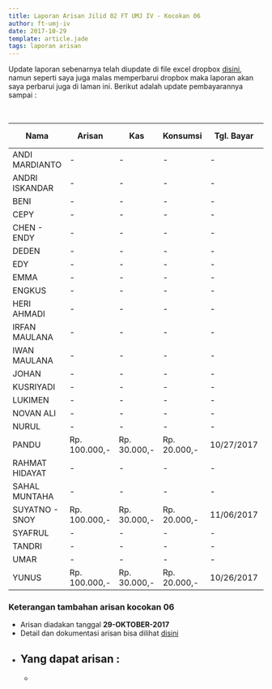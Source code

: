 ```yaml
---
title: Laporan Arisan Jilid 02 FT UMJ IV - Kocokan 06
author: ft-umj-iv
date: 2017-10-29
template: article.jade
tags: laporan arisan
---
```


Update laporan sebenarnya telah diupdate di file excel dropbox [disini](https://www.dropbox.com/s/lqrvit24hfh3fot/Arisan%20UMJ%20TechInfo4%20Jilid%2002.xlsx?dl=0), namun seperti saya juga malas memperbarui dropbox maka laporan akan saya perbarui juga di laman ini. Berikut adalah update pembayarannya sampai :

<br/>
<span class="more"></span>


|Nama						| Arisan 		  	| Kas 			| Konsumsi 		| Tgl. Bayar	| Transfered To |
|-------------	|---------------|-----------|-------------|-------------|---------------|
| ANDI MARDIANTO 			|- 			  		| -				| -				|-				|-				| IRFAN			|
| ANDRI ISKANDAR 			|- 			  		| -				| -				|-				|-				| IRFAN			|
| BENI 						    |- 			  		| -				| -				|-				|-				| IRFAN			|
| CEPY 						    |- 			  		| -				| -				|-				|-				| IRFAN			|
| CHEN - ENDY 				|- 			  		| -				| -				|-				|-				| IRFAN			|
| DEDEN 					    |- 			  		| -				| -				|-				|-				| IRFAN			|
| EDY 						    |- 			  		| -				| -				|-				|-				| IRFAN			|
| EMMA 						    |- 			  		| -				| -				|-				|-				| IRFAN			|
| ENGKUS 					    |- 			  		| -				| -				|-				|-				| IRFAN			|
| HERI AHMADI 				|- 			  		| -				| -				|-				|-				| IRFAN			|
| IRFAN MAULANA 			|- 			  		| -				| -				|-				|-				| IRFAN			|
| IWAN MAULANA 				|- 			  		| -				| -				|-				|-				| IRFAN			|
| JOHAN 					    |- 			  		| -				| -				|-				|-				| IRFAN			|
| KUSRIYADI 				  |- 			  		| -				| -				|-				|-				| IRFAN			|
| LUKIMEN 					  |- 			  		| -				| -				|-				|-				| IRFAN			|
| NOVAN ALI 				  |- 			  		| -				| -				|-				|-				| IRFAN			|
| NURUL				 		    |- 			  		| -				| -				|-				|-				| IRFAN			|
| PANDU 					    |Rp. 100.000,- 		|Rp. 30.000,-	| Rp. 20.000,-	|10/27/2017		| IRFAN			|
| RAHMAT HIDAYAT 			|- 			  		| -				| -				|-				|-				| IRFAN			|
| SAHAL MUNTAHA 			|- 			  		| -				| -				|-				|-				| IRFAN			|
| SUYATNO - SNOY 			|Rp. 100.000,- 		|Rp. 30.000,-	| Rp. 20.000,-	|11/06/2017		| IRFAN			|
| SYAFRUL 					  |- 			  		| -				| -				|-				|-				| IRFAN			|
| TANDRI 					    |- 			  		| -				| -				|-				|-				| IRFAN			|
| UMAR 						    |- 			  		| -				| -				|-				|-				| IRFAN			|
| YUNUS 					    |Rp. 100.000,- 		|Rp. 30.000,-	| Rp. 20.000,-	|10/26/2017		| IRFAN			|



### Keterangan tambahan arisan kocokan 06
+ Arisan diadakan tanggal **29-OKTOBER-2017**
+ Detail dan dokumentasi arisan bisa dilihat [disini](https://ft-umj-4.github.io/story/articles/arisan-jilid-2-05-Rumah-Heri/)
+ Yang dapat arisan :
  -
  -
